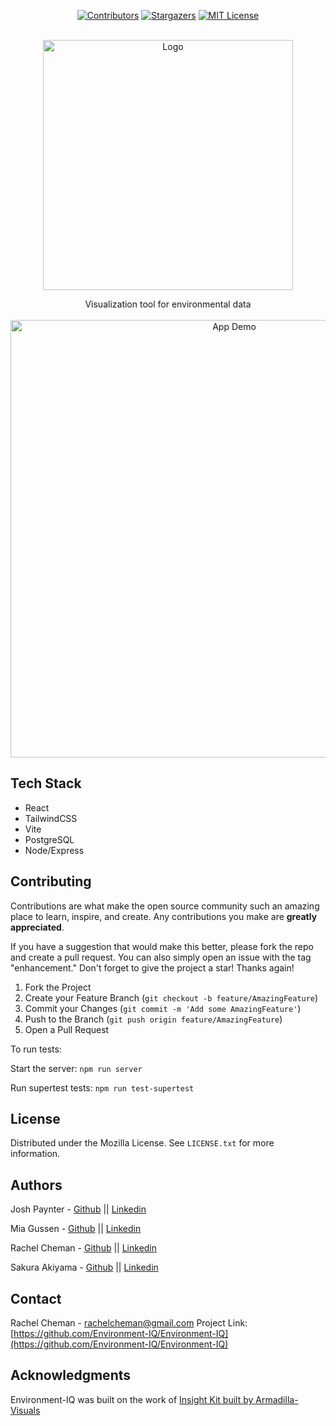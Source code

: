 <a name="readmeTop"></a>

<div align='center'>

<!-- PROJECT SHIELDS -->

[![Contributors][contributors-shield]][contributors-url]
[![Stargazers][stars-shield]][stars-url]
[![MIT License][license-shield]][license-url]

</div>


<!-- PROJECT LOGO -->
<br />
<div align="center">
  <a href="https://github.com/Environment-IQ/Environment-IQ">
    <img src="https://i.imgur.com/ZZD3eiS.png" alt="Logo" width="400px" height="auto">
  </a>

  <p align="center">
    Visualization tool for environmental data
    <br />
     <br />
<img width='700' height='auto' src='https://i.imgur.com/yZJzD3G.gif' alt='App Demo'>
</div>



## Tech Stack

- React
- TailwindCSS
- Vite
- PostgreSQL
- Node/Express

## Contributing

Contributions are what make the open source community such an amazing place to learn, inspire, and create. Any contributions you make are **greatly appreciated**.

If you have a suggestion that would make this better, please fork the repo and create a pull request. You can also simply open an issue with the tag "enhancement."
Don't forget to give the project a star! Thanks again!

1. Fork the Project
2. Create your Feature Branch (`git checkout -b feature/AmazingFeature`)
3. Commit your Changes (`git commit -m 'Add some AmazingFeature'`)
4. Push to the Branch (`git push origin feature/AmazingFeature`)
5. Open a Pull Request

To run tests:

Start the server: `npm run server`

Run supertest tests: `npm run test-supertest`

## License

Distributed under the Mozilla License. See `LICENSE.txt` for more information.

## Authors

Josh Paynter - [Github](https://github.com/jip1029) || [Linkedin](https://www.linkedin.com/in/josh-paynter/)

Mia Gussen - [Github](https://github.com/mjpg1) || [Linkedin](https://www.linkedin.com/in/mia-gussen/)

Rachel Cheman - [Github](https://github.com/rcheman) || [Linkedin](www.linkedin.com/in/rachel-cheman/)

Sakura Akiyama - [Github](https://github.com/sakurakiyama) || [Linkedin](https://www.linkedin.com/in/sakura-akiyama-bowden/)

## Contact

Rachel Cheman - rachelcheman@gmail.com
Project Link: [https://github.com/Environment-IQ/Environment-IQ](https://github.com/Environment-IQ/Environment-IQ)

<!-- Acknowledgements -->

## Acknowledgments

Environment-IQ was built on the work of [Insight Kit built by Armadilla-Visuals](https://github.com/Armadillo-Visuals/InsightKit)

<!-- MARKDOWN LINKS & IMAGES -->
<!-- https://www.markdownguide.org/basic-syntax/#reference-style-links -->

[contributors-shield]: https://img.shields.io/github/contributors/Environment-IQ/Environment-IQ.svg?style=for-the-badge
[contributors-url]: https://github.com/Environment-IQ/Environment-IQ/graphs/contributors
[stars-shield]: https://img.shields.io/github/stars/Environment-IQ/Environment-IQ.svg?style=for-the-badge
[stars-url]: https://github.com/Environment-IQ/Environment-IQ/stargazers
[license-shield]: https://img.shields.io/github/license/Environment-IQ/Environment-IQ.svg?style=for-the-badge
[license-url]: https://github.com/Environment-IQ/Environment-IQ/blob/master/LICENSE.txt
[react.js]: https://img.shields.io/badge/React-20232A?style=for-the-badge&logo=react&logoColor=61DAFB
[react-url]: https://reactjs.org/
[node.js]: https://nodejs.org/static/images/logo.svg
[node-url]: https://nodejs.org/en/
